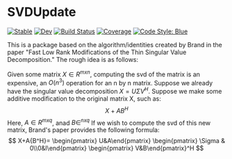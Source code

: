 # SVDUpdate

[![Stable](https://img.shields.io/badge/docs-stable-blue.svg)](https://eewing1.github.io/SVDUpdate.jl/stable/)
[![Dev](https://img.shields.io/badge/docs-dev-blue.svg)](https://eewing1.github.io/SVDUpdate.jl/dev/)
[![Build Status](https://github.com/eewing1/SVDUpdate.jl/actions/workflows/CI.yml/badge.svg?branch=main)](https://github.com/eewing1/SVDUpdate.jl/actions/workflows/CI.yml?query=branch%3Amain)
[![Coverage](https://codecov.io/gh/eewing1/SVDUpdate.jl/branch/main/graph/badge.svg)](https://codecov.io/gh/eewing1/SVDUpdate.jl)
[![Code Style: Blue](https://img.shields.io/badge/code%20style-blue-4495d1.svg)](https://github.com/invenia/BlueStyle)


This is a package based on the algorithm/identities created by Brand in the paper "Fast Low Rank Modifications of the Thin Singular Value Decomposition." The rough idea is as follows:

Given some matrix $X\in R^{mxn}$, computing the svd of the matrix is an expensive, an $O(n^3)$ operation for an n by n matrix. Suppose we already have the singular value decomposition $X=U\Sigma V^{H}$. Suppose we make some additive modification to the original matrix X, such as:
$$X+AB^{H}$$
Here, $A\in R^{mxq}$, anad $B\in^{nxq}$
If we wish to compute the svd of this new matrix, Brand's paper provides the following formula:
$$
X+A{B^H}=
\begin{pmatrix} U&A\end{pmatrix}
\begin{pmatrix} \Sigma & 0\\0&I\end{pmatrix}
\begin{pmatrix} V&B\end{pmatrix}^H
$$
